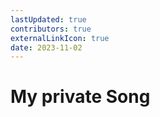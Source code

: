 ```yaml
---
lastUpdated: true
contributors: true
externalLinkIcon: true
date: 2023-11-02
---
```

# My private Song